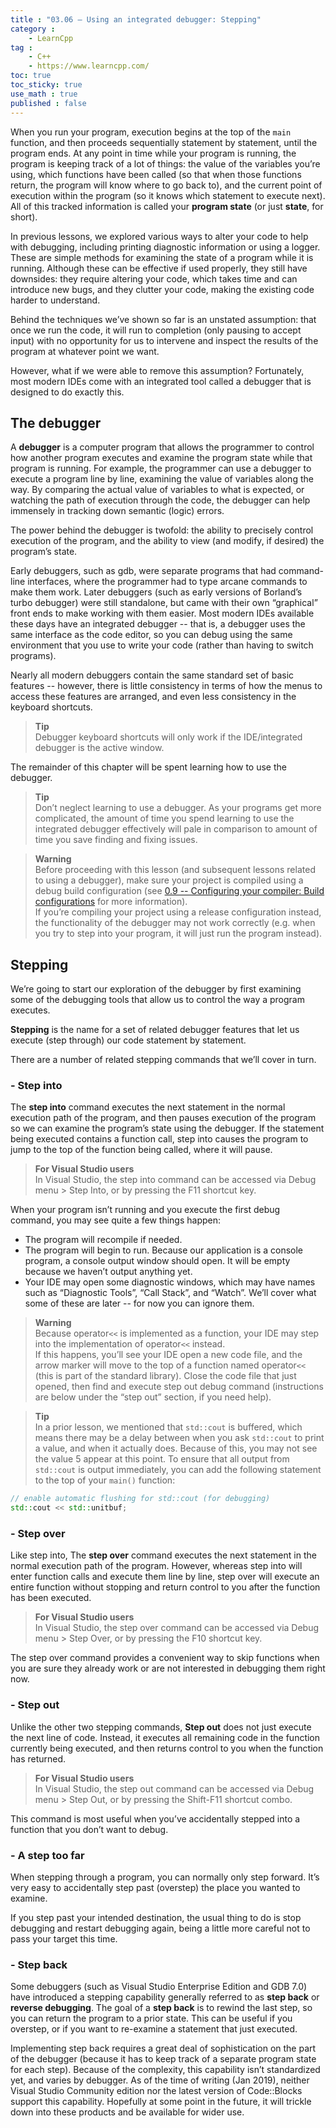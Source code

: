 ```yaml
---
title : "03.06 — Using an integrated debugger: Stepping"
category :
    - LearnCpp
tag : 
    - C++
    - https://www.learncpp.com/
toc: true  
toc_sticky: true 
use_math : true
published : false
---
```



When you run your program, execution begins at the top of the `main` function, and then proceeds sequentially statement by statement, until the program ends. At any point in time while your program is running, the program is keeping track of a lot of things: the value of the variables you’re using, which functions have been called (so that when those functions return, the program will know where to go back to), and the current point of execution within the program (so it knows which statement to execute next). All of this tracked information is called your **program state** (or just **state**, for short).

In previous lessons, we explored various ways to alter your code to help with debugging, including printing diagnostic information or using a logger. These are simple methods for examining the state of a program while it is running. Although these can be effective if used properly, they still have downsides: they require altering your code, which takes time and can introduce new bugs, and they clutter your code, making the existing code harder to understand.

Behind the techniques we’ve shown so far is an unstated assumption: that once we run the code, it will run to completion (only pausing to accept input) with no opportunity for us to intervene and inspect the results of the program at whatever point we want.

However, what if we were able to remove this assumption? Fortunately, most modern IDEs come with an integrated tool called a debugger that is designed to do exactly this.


## The debugger

A **debugger** is a computer program that allows the programmer to control how another program executes and examine the program state while that program is running. For example, the programmer can use a debugger to execute a program line by line, examining the value of variables along the way. By comparing the actual value of variables to what is expected, or watching the path of execution through the code, the debugger can help immensely in tracking down semantic (logic) errors.

The power behind the debugger is twofold: the ability to precisely control execution of the program, and the ability to view (and modify, if desired) the program’s state.

Early debuggers, such as gdb, were separate programs that had command-line interfaces, where the programmer had to type arcane commands to make them work. Later debuggers (such as early versions of Borland’s turbo debugger) were still standalone, but came with their own “graphical” front ends to make working with them easier. Most modern IDEs available these days have an integrated debugger -- that is, a debugger uses the same interface as the code editor, so you can debug using the same environment that you use to write your code (rather than having to switch programs).

Nearly all modern debuggers contain the same standard set of basic features -- however, there is little consistency in terms of how the menus to access these features are arranged, and even less consistency in the keyboard shortcuts.

>**Tip**  
Debugger keyboard shortcuts will only work if the IDE/integrated debugger is the active window.

The remainder of this chapter will be spent learning how to use the debugger.

>**Tip**  
Don’t neglect learning to use a debugger. As your programs get more complicated, the amount of time you spend learning to use the integrated debugger effectively will pale in comparison to amount of time you save finding and fixing issues.

>**Warning**  
Before proceeding with this lesson (and subsequent lessons related to using a debugger), make sure your project is compiled using a debug build configuration (see [0.9 -- Configuring your compiler: Build configurations](https://www.learncpp.com/cpp-tutorial/configuring-your-compiler-build-configurations/) for more information).  
If you’re compiling your project using a release configuration instead, the functionality of the debugger may not work correctly (e.g. when you try to step into your program, it will just run the program instead).


## Stepping

We’re going to start our exploration of the debugger by first examining some of the debugging tools that allow us to control the way a program executes.

**Stepping** is the name for a set of related debugger features that let us execute (step through) our code statement by statement.

There are a number of related stepping commands that we’ll cover in turn.


### - Step into

The **step into** command executes the next statement in the normal execution path of the program, and then pauses execution of the program so we can examine the program’s state using the debugger. If the statement being executed contains a function call, step into causes the program to jump to the top of the function being called, where it will pause.

>**For Visual Studio users**  
In Visual Studio, the step into command can be accessed via Debug menu > Step Into, or by pressing the F11 shortcut key.

When your program isn’t running and you execute the first debug command, you may see quite a few things happen:

- The program will recompile if needed.
- The program will begin to run. Because our application is a console program, a console output window should open. It will be empty because we haven’t output anything yet.
- Your IDE may open some diagnostic windows, which may have names such as “Diagnostic Tools”, “Call Stack”, and “Watch”. We’ll cover what some of these are later -- for now you can ignore them.

>**Warning**  
Because operator`<<` is implemented as a function, your IDE may step into the implementation of operator`<<` instead.  
If this happens, you’ll see your IDE open a new code file, and the arrow marker will move to the top of a function named operator`<<` (this is part of the standard library). Close the code file that just opened, then find and execute step out debug command (instructions are below under the “step out” section, if you need help).

>**Tip**  
In a prior lesson, we mentioned that `std::cout` is buffered, which means there may be a delay between when you ask `std::cout` to print a value, and when it actually does. Because of this, you may not see the value 5 appear at this point. To ensure that all output from `std::cout` is output immediately, you can add the following statement to the top of your `main()` function:  
```c++
// enable automatic flushing for std::cout (for debugging)
std::cout << std::unitbuf; 
```


### - Step over

Like step into, The **step over** command executes the next statement in the normal execution path of the program. However, whereas step into will enter function calls and execute them line by line, step over will execute an entire function without stopping and return control to you after the function has been executed.

>**For Visual Studio users**  
In Visual Studio, the step over command can be accessed via Debug menu > Step Over, or by pressing the F10 shortcut key.

The step over command provides a convenient way to skip functions when you are sure they already work or are not interested in debugging them right now.


### - Step out

Unlike the other two stepping commands, **Step out** does not just execute the next line of code. Instead, it executes all remaining code in the function currently being executed, and then returns control to you when the function has returned.

>**For Visual Studio users**  
In Visual Studio, the step out command can be accessed via Debug menu > Step Out, or by pressing the Shift-F11 shortcut combo.

This command is most useful when you’ve accidentally stepped into a function that you don’t want to debug.


### - A step too far

When stepping through a program, you can normally only step forward. It’s very easy to accidentally step past (overstep) the place you wanted to examine.

If you step past your intended destination, the usual thing to do is stop debugging and restart debugging again, being a little more careful not to pass your target this time.


### - Step back

Some debuggers (such as Visual Studio Enterprise Edition and GDB 7.0) have introduced a stepping capability generally referred to as **step back** or **reverse debugging**. The goal of a **step back** is to rewind the last step, so you can return the program to a prior state. This can be useful if you overstep, or if you want to re-examine a statement that just executed.

Implementing step back requires a great deal of sophistication on the part of the debugger (because it has to keep track of a separate program state for each step). Because of the complexity, this capability isn’t standardized yet, and varies by debugger. As of the time of writing (Jan 2019), neither Visual Studio Community edition nor the latest version of Code::Blocks support this capability. Hopefully at some point in the future, it will trickle down into these products and be available for wider use.
